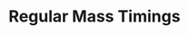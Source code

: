 ---
title: "Regular Mass Timings"
key: "regular_mass"
masses:
    - label: "Sunday Vigil"
      day: "Saturday"
      time: "4:00 PM"
    - label: "Sunday Mass"
      day: "Sunday"
      time: "11:00 AM"
---